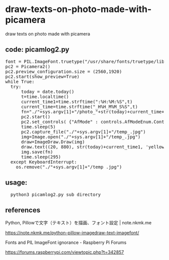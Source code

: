 # draw-texts-on-photo-made-with-picamera
draw texts on photo made with picamera

## code:  picamlog2.py

<pre>
font = PIL.ImageFont.truetype("/usr/share/fonts/truetype/liberation2/LiberationMono-Regular.ttf",48)
pc2 = Picamera2()
pc2.preview_configuration.size = (2560,1920)
pc2.start(show_preview=True)
while True:
  try:
	  today = date.today()
	  t=time.localtime()
	  current_time1=time.strftime(":%H:%M:%S",t)
	  current_time=time.strftime("_H%H_M%M_S%S",t)
	  fn="./"+sys.argv[1]+"/photo_"+str(today)+current_time+".jpg"
	  pc2.start()
	  pc2.set_controls( {"AfMode" : controls.AfModeEnum.Continuous} )
	  time.sleep(5)
	  pc2.capture_file("./"+sys.argv[1]+"/temp_.jpg")
	  img=Image.open("./"+sys.argv[1]+"/temp_.jpg")
	  draw=ImageDraw.Draw(img)
	  draw.text((20, 880), str(today)+current_time1, 'yellow', font=font)
	  img.save(fn)
	  time.sleep(295)
  except KeyboardInterrupt:
    os.remove("./"+sys.argv[1]+"/temp_.jpg")
</pre>

## usage:
<pre>
  python3 picamlog2.py sub_directory
</pre>

## references

Python, Pillowで文字（テキスト）を描画、フォント設定 | note.nkmk.me

https://note.nkmk.me/python-pillow-imagedraw-text-imagefont/

Fonts and PIL ImageFont ignorance - Raspberry Pi Forums

https://forums.raspberrypi.com/viewtopic.php?t=342857
